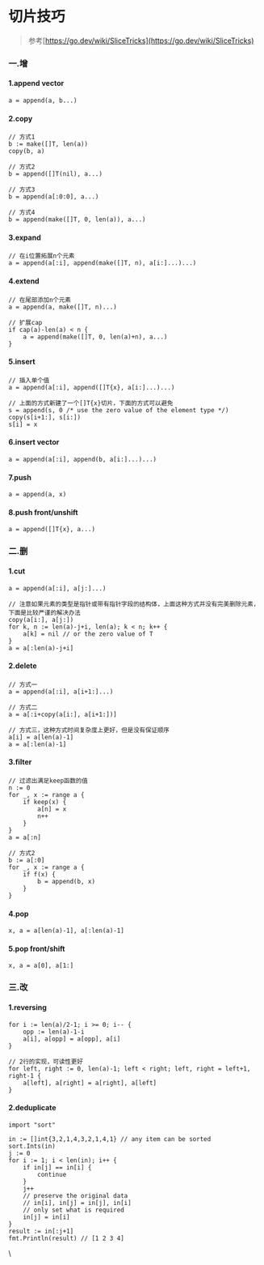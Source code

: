# 切片技巧

> 参考[https://go.dev/wiki/SliceTricks](https://go.dev/wiki/SliceTricks)

### 一.增

#### **1.append vector**

```
a = append(a, b...)
```

#### **2.copy**

```
// 方式1
b := make([]T, len(a))
copy(b, a)
​
// 方式2
b = append([]T(nil), a...)
​
// 方式3
b = append(a[:0:0], a...)
​
// 方式4
b = append(make([]T, 0, len(a)), a...)
```

#### **3.expand**

```
// 在i位置拓展n个元素
a = append(a[:i], append(make([]T, n), a[i:]...)...)
```

#### **4.extend**

```
// 在尾部添加n个元素
a = append(a, make([]T, n)...)
​
// 扩展cap
if cap(a)-len(a) < n {
    a = append(make([]T, 0, len(a)+n), a...)
}
```

#### **5.insert**

```
// 插入单个值
a = append(a[:i], append([]T{x}, a[i:]...)...)
​
// 上面的方式新建了一个[]T{x}切片，下面的方式可以避免
s = append(s, 0 /* use the zero value of the element type */)
copy(s[i+1:], s[i:])
s[i] = x
```

#### **6.insert vector**

```
a = append(a[:i], append(b, a[i:]...)...)
```

#### **7.push**

```
a = append(a, x)
```

#### **8.push front/unshift**

```
a = append([]T{x}, a...)
```

### 二.删

#### **1.cut**

```
a = append(a[:i], a[j:]...)
​
// 注意如果元素的类型是指针或带有指针字段的结构体，上面这种方式并没有完美删除元素，下面是比较严谨的解决办法
copy(a[i:], a[j:])
for k, n := len(a)-j+i, len(a); k < n; k++ {
    a[k] = nil // or the zero value of T
}
a = a[:len(a)-j+i]
```

#### **2.delete**

```
// 方式一
a = append(a[:i], a[i+1:]...)
​
// 方式二
a = a[:i+copy(a[i:], a[i+1:])]
​
// 方式三，这种方式时间复杂度上更好，但是没有保证顺序
a[i] = a[len(a)-1] 
a = a[:len(a)-1]
```

#### **3.filter**

```
// 过滤出满足keep函数的值
n := 0
for _, x := range a {
    if keep(x) {
        a[n] = x
        n++
    }
}
a = a[:n]
​
// 方式2
b := a[:0]
for _, x := range a {
    if f(x) {
        b = append(b, x)
    }
}
```

#### **4.pop**

```
x, a = a[len(a)-1], a[:len(a)-1]
```

#### **5.pop front/shift**

```
x, a = a[0], a[1:]
```

### 三.改

#### **1.reversing**

```
for i := len(a)/2-1; i >= 0; i-- {
    opp := len(a)-1-i
    a[i], a[opp] = a[opp], a[i]
}
​
// 2行的实现，可读性更好
for left, right := 0, len(a)-1; left < right; left, right = left+1, right-1 {
    a[left], a[right] = a[right], a[left]
}
```

#### **2.deduplicate**

```
import "sort"
​
in := []int{3,2,1,4,3,2,1,4,1} // any item can be sorted
sort.Ints(in)
j := 0
for i := 1; i < len(in); i++ {
    if in[j] == in[i] {
        continue
    }
    j++
    // preserve the original data
    // in[i], in[j] = in[j], in[i]
    // only set what is required
    in[j] = in[i]
}
result := in[:j+1]
fmt.Println(result) // [1 2 3 4]
```

\
